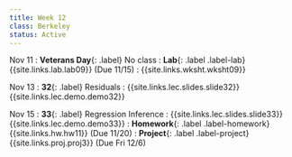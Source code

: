```yaml
---
title: Week 12
class: Berkeley
status: Active
---
```


Nov 11
: **Veterans Day**{: .label} No class
: **Lab**{: .label .label-lab} {{site.links.lab.lab09}} (Due 11/15)
  : {{site.links.wksht.wksht09}}

Nov 13
: **32**{: .label} Residuals
  : {{site.links.lec.slides.slide32}} {{site.links.lec.demo.demo32}}

Nov 15
: **33**{: .label} Regression Inference
    : {{site.links.lec.slides.slide33}} {{site.links.lec.demo.demo33}}
: **Homework**{: .label .label-homework} {{site.links.hw.hw11}} (Due 11/20)
: **Project**{: .label .label-project} {{site.links.proj.proj3}} (Due Fri 12/6)
